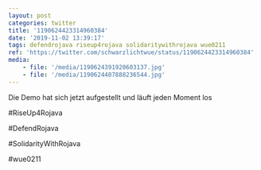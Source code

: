 ```yaml
---
layout: post
categories: twitter
title: '1190624423314960384'
date: '2019-11-02 13:39:17'
tags: defendrojava riseup4rojava solidaritywithrojava wue0211
ref: 'https://twitter.com/schwarzlichtwue/status/1190624423314960384'
media:
    - file: '/media/1190624391920603137.jpg'
    - file: '/media/1190624407888236544.jpg'
---
```

Die Demo hat sich jetzt aufgestellt und läuft jeden Moment los

#RiseUp4Rojava

#DefendRojava

#SolidarityWithRojava

#wue0211  

